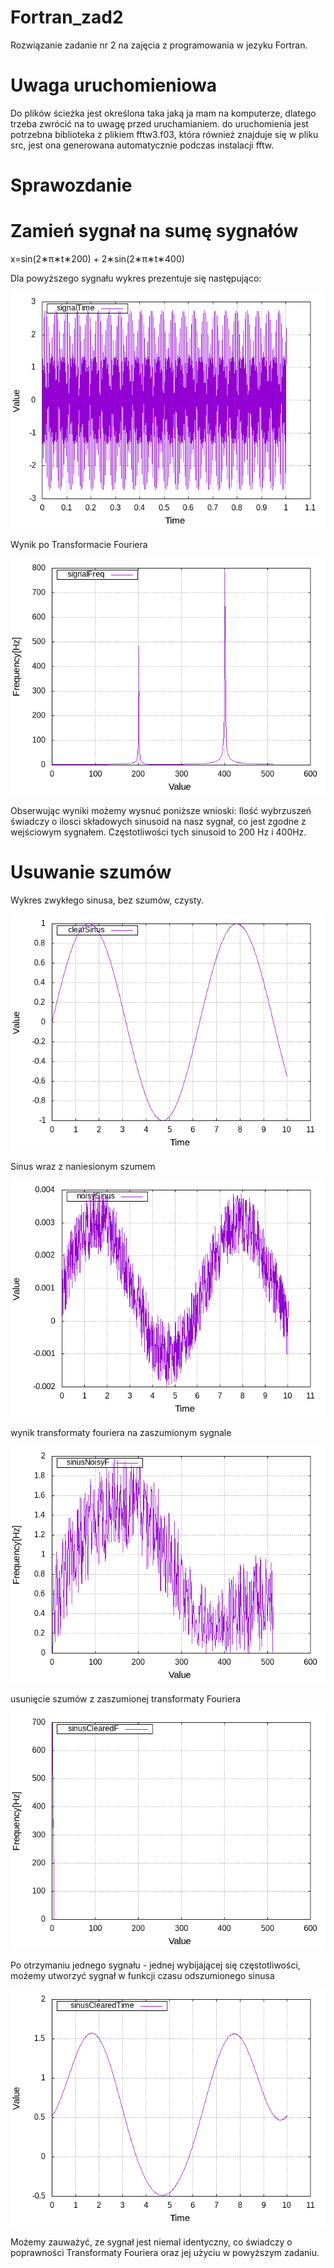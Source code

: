 # Fortran_zad2
Rozwiązanie zadanie nr 2 na zajęcia z programowania w jezyku Fortran.
# Uwaga uruchomieniowa
Do plików ścieżka jest określona taka jaką ja mam na komputerze, dlatego trzeba zwrócić na to uwagę przed uruchamianiem.
do uruchomienia jest potrzebna biblioteka z plikiem fftw3.f03, która również znajduje się w pliku src, jest ona generowana automatycznie podczas instalacji fftw. 

# Sprawozdanie
# Zamień sygnał na sumę sygnałów 

x=sin(2∗π∗t∗200) + 2∗sin(2∗π∗t∗400)

Dla powyższego sygnału wykres prezentuje się następująco:

![](https://github.com/brytyjczyk/Fortran_zad2/blob/master/res/signalTime.png)

Wynik po Transformacie Fouriera

![](https://github.com/brytyjczyk/Fortran_zad2/blob/master/res/signalFreq.png)

Obserwując wyniki możemy wysnuć poniższe wnioski:
Ilość wybrzuszeń świadczy o ilosci składowych sinusoid na nasz sygnał, co jest zgodne z wejściowym sygnałem.
Częstotliwości tych sinusoid to 200 Hz i 400Hz.

# Usuwanie szumów

Wykres zwykłego sinusa, bez szumów, czysty.

![](https://github.com/brytyjczyk/Fortran_zad2/blob/master/res/clearSinus.png)


Sinus wraz z naniesionym szumem

![](https://github.com/brytyjczyk/Fortran_zad2/blob/master/res/noisySinus.png)


wynik transformaty fouriera na zaszumionym sygnale

![](https://github.com/brytyjczyk/Fortran_zad2/blob/master/res/sinusNoisyF.png)


usunięcie szumów z zaszumionej transformaty Fouriera

![](https://github.com/brytyjczyk/Fortran_zad2/blob/master/res/sinusClearedF.png)


Po otrzymaniu jednego sygnału - jednej wybijającej się częstotliwości, możemy utworzyć sygnał w funkcji czasu odszumionego sinusa

![](https://github.com/brytyjczyk/Fortran_zad2/blob/master/res/sinusClearedTime.png)


Możemy zauważyć, ze sygnał jest niemal identyczny, co świadczy o poprawności Transformaty Fouriera oraz jej użyciu w powyższym zadaniu.
